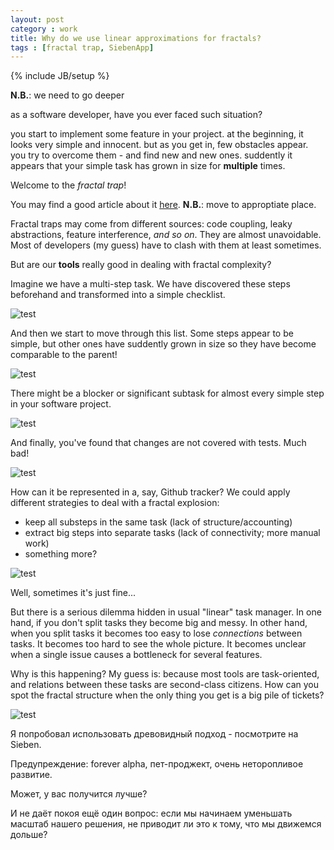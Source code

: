```yaml
---
layout: post
category : work
title: Why do we use linear approximations for fractals?
tags : [fractal trap, SiebenApp]
---
```

{% include JB/setup %}

**N.B.**: we need to go deeper

as a software developer, have you ever faced such situation?

you start to implement some feature in your project.
at the beginning, it looks very simple and innocent.
but as you get in, few obstacles appear.
you try to overcome them - and find new and new ones.
suddently it appears that your simple task has grown in size for **multiple** times.

Welcome to the _fractal trap_!

You may find a good article about it
[here](https://jessitron.com/2020/09/19/code-is-a-coastline/).
**N.B.**: move to approptiate place.

Fractal traps may come from different sources: code coupling, leaky abstractions, feature interference, _and so on_.
They are almost unavoidable.
Most of developers (my guess) have to clash with them at least sometimes.

But are our **tools** really good in dealing with fractal complexity?

Imagine we have a multi-step task.
We have discovered these steps beforehand and transformed into a simple checklist.

![test](/images/1.png)

And then we start to move through this list.
Some steps appear to be simple, but other ones have suddently grown in size so they have become comparable to the parent!

![test](/images/2.png)

There might be a blocker or significant subtask for almost every simple step in your software project.

![test](/images/3.png)

And finally, you've found that changes are not covered with tests.
Much bad!

![test](/images/4.png)

How can it be represented in a, say, Github tracker?
We could apply different strategies to deal with a fractal explosion:

* keep all substeps in the same task (lack of structure/accounting)
* extract big steps into separate tasks (lack of connectivity; more manual work)
* something more?

![test](/images/5.png)

Well, sometimes it's just fine...

But there is a serious dilemma hidden in usual "linear" task manager.
In one hand, if you don't split tasks they become big and messy.
In other hand, when you split tasks it becomes too easy to lose _connections_ between tasks.
It becomes too hard to see the whole picture.
It becomes unclear when a single issue causes a bottleneck for several features.

Why is this happening?
My guess is: because most tools are task-oriented, and relations between these tasks are second-class citizens.
How can you spot the fractal structure when the only thing you get is a big pile of tickets?

![test](/images/6.png)

Я попробовал использовать древовидный подход - посмотрите на Sieben.

Предупреждение: forever alpha, пет-проджект, очень неторопливое развитие.

Может, у вас получится лучше?

И не даёт покоя ещё один вопрос: если мы начинаем уменьшать масштаб нашего решения, не приводит ли это к тому, что мы движемся дольше?
